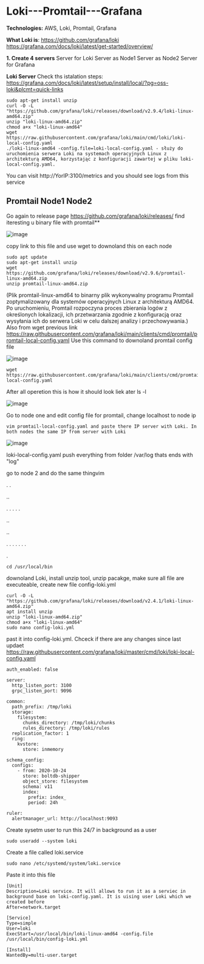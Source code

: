 # Loki---Promtail---Grafana

**Technologies:** AWS, Loki, Promtail, Grafana 

**What Loki is**: https://github.com/grafana/loki   https://grafana.com/docs/loki/latest/get-started/overview/


**1. Create 4 servers**
Server for Loki
Server as Node1
Server as Node2
Server for Grafana

**Loki Server**
Check ths istalation steps: https://grafana.com/docs/loki/latest/setup/install/local/?pg=oss-loki&plcmt=quick-links


```
sudo apt-get install unzip
curl -O -L "https://github.com/grafana/loki/releases/download/v2.9.4/loki-linux-amd64.zip"
unzip "loki-linux-amd64.zip"
chmod a+x "loki-linux-amd64"
wget https://raw.githubusercontent.com/grafana/loki/main/cmd/loki/loki-local-config.yaml
./loki-linux-amd64 -config.file=loki-local-config.yaml - służy do uruchomienia serwera Loki na systemach operacyjnych Linux z architekturą AMD64, korzystając z konfiguracji zawartej w pliku loki-local-config.yaml.
```

You can visit http://YorIP:3100/metrics and you should see logs from this service

## **Promtail Node1 Node2** 

 Go again to release page  https://github.com/grafana/loki/releases/ find iteresting  u binary file with promtail**

![image](https://github.com/jeti20/Loki---Promtail---Grafana/assets/61649661/b65fe713-e034-4894-9b78-80f83f803d41)

copy link to this file and use wget to downoland this on each node 
```
sudo apt update
sudo apt-get install unzip
wget https://github.com/grafana/loki/releases/download/v2.9.6/promtail-linux-amd64.zip
unzip promtail-linux-amd64.zip
```
(Plik promtail-linux-amd64 to binarny plik wykonywalny programu Promtail zoptymalizowany dla systemów operacyjnych Linux z architekturą AMD64. Po uruchomieniu, Promtail rozpoczyna proces zbierania logów z określonych lokalizacji, ich przetwarzania zgodnie z konfiguracją oraz wysyłania ich do serwera Loki w celu dalszej analizy i przechowywania.)
Also from wget previous link https://raw.githubusercontent.com/grafana/loki/main/clients/cmd/promtail/promtail-local-config.yaml Use this command to downoland promtail config file

![image](https://github.com/jeti20/Loki---Promtail---Grafana/assets/61649661/d02b2c1c-901f-422d-a0da-33f616e6297b)

```
wget https://raw.githubusercontent.com/grafana/loki/main/clients/cmd/promtail/promtail-local-config.yaml
```

After all operetion this is how it should look liek ater ls -l

![image](https://github.com/jeti20/Loki---Promtail---Grafana/assets/61649661/022972f4-8c6b-434f-9e0d-5b7ce49f645a)


Go to node one and edit config file for promtail, change localhost to node ip 

```
vim promtail-local-config.yaml and paste there IP server with Loki. In both nodes the same IP from server with Loki
```

![image](https://github.com/jeti20/Loki---Promtail---Grafana/assets/61649661/88b913cd-580c-4181-b9ab-8304ba8e29bb)

loki-local-config.yaml push everything from folder /var/log thats ends with "log"

go to node 2 and do the same thingvim 






.
.

..

.
.
.
.
.

..

..

.
.
.
.
.
.
.

.





















```
cd /usr/local/bin
```

downoland Loki, install unzip tool, unzip pacakge, make sure all file are executeable, create new file config-loki.yml
```
curl -O -L "https://github.com/grafana/loki/releases/download/v2.4.1/loki-linux-amd64.zip"
apt install unzip
unzip "loki-linux-amd64.zip"
chmod a+x "loki-linux-amd64"
sudo nano config-loki.yml
```

past it into config-loki.yml. Chceck if there are any changes since last updaet https://raw.githubusercontent.com/grafana/loki/master/cmd/loki/loki-local-config.yaml
```
auth_enabled: false

server:
  http_listen_port: 3100
  grpc_listen_port: 9096

common:
  path_prefix: /tmp/loki
  storage:
    filesystem:
      chunks_directory: /tmp/loki/chunks
      rules_directory: /tmp/loki/rules
  replication_factor: 1
  ring:
    kvstore:
      store: inmemory

schema_config:
  configs:
    - from: 2020-10-24
      store: boltdb-shipper
      object_store: filesystem
      schema: v11
      index:
        prefix: index_
        period: 24h

ruler:
  alertmanager_url: http://localhost:9093
```

Create sysetm user to run this 24/7 in background as a user
```
sudo useradd --system loki
```
Create a file called loki.service
```
sudo nano /etc/systemd/system/loki.service
```
Paste it into this file 
```
[Unit]
Description=Loki service. It will allows to run it as a serviec in background base on loki-config.yaml. It is uising user Loki which we created before
After=network.target

[Service]
Type=simple
User=loki
ExecStart=/usr/local/bin/loki-linux-amd64 -config.file /usr/local/bin/config-loki.yml

[Install]
WantedBy=multi-user.target
```

